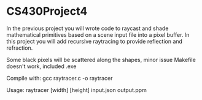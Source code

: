 # CS430Project4
In the previous project you will wrote code to raycast and shade mathematical primitives based
on a scene input file into a pixel buffer. In this project you will add recursive raytracing to
provide reflection and refraction.

Some black pixels will be scattered along the shapes, minor issue
Makefile doesn't work, included .exe

Compile with:
gcc raytracer.c -o raytracer

Usage:
raytracer [width] [height] input.json output.ppm
